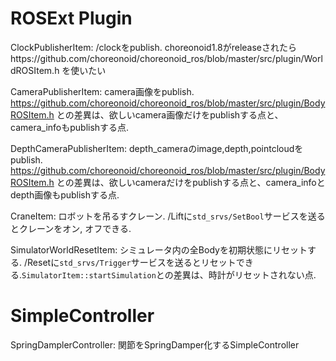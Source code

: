 # ROSExt Plugin

ClockPublisherItem: /clockをpublish. choreonoid1.8がreleaseされたらhttps://github.com/choreonoid/choreonoid_ros/blob/master/src/plugin/WorldROSItem.h を使いたい

CameraPublisherItem: camera画像をpublish. https://github.com/choreonoid/choreonoid_ros/blob/master/src/plugin/BodyROSItem.h との差異は、欲しいcamera画像だけをpublishする点と、camera_infoもpublishする点.

DepthCameraPublisherItem: depth_cameraのimage,depth,pointcloudをpublish. https://github.com/choreonoid/choreonoid_ros/blob/master/src/plugin/BodyROSItem.h との差異は、欲しいcameraだけをpublishする点と、camera_infoとdepth画像もpublishする点.

CraneItem: ロボットを吊るすクレーン. <name>/Liftに`std_srvs/SetBool`サービスを送るとクレーンをオン, オフできる.

SimulatorWorldResetItem: シミュレータ内の全Bodyを初期状態にリセットする. <name>/Resetに`std_srvs/Trigger`サービスを送るとリセットできる.`SimulatorItem::startSimulation`との差異は、時計がリセットされない点.

# SimpleController

SpringDamplerController: 関節をSpringDamper化するSimpleController
